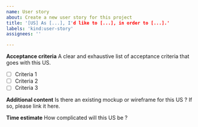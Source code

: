 ```yaml
---
name: User story
about: Create a new user story for this project
title: '[US] As [...], I'd like to [...], in order to [...].'
labels: 'kind:user-story'
assignees: ''

---
```


**Acceptance criteria**
A clear and exhaustive list of acceptance criteria that goes with this US.
- [ ] Criteria 1
- [ ] Criteria 2
- [ ] Criteria 3

**Additional content**
Is there an existing mockup or wireframe for this US ? If so, please link it here.

**Time estimate**
How complicated will this US be ?
